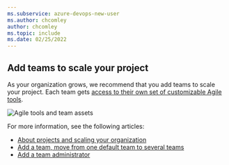 ```yaml
---
ms.subservice: azure-devops-new-user
ms.author: chcomley
author: chcomley
ms.topic: include
ms.date: 02/25/2022
---
```

 

## Add teams to scale your project

As your organization grows, we recommend that you add teams to scale your project. Each team gets [access to their own set of customizable Agile tools](../../organizations/settings/about-teams-and-settings.md).

![Agile tools and team assets](../../organizations/settings/media/agile-tools/agile-tools-team-assets-post-2018.png)

For more information, see the following articles:

- [About projects and scaling your organization](../../organizations/projects/about-projects.md)
- [Add a team, move from one default team to several teams](../../organizations/settings/add-teams.md)  
- [Add a team administrator](../../organizations/settings/add-team-administrator.md)  

